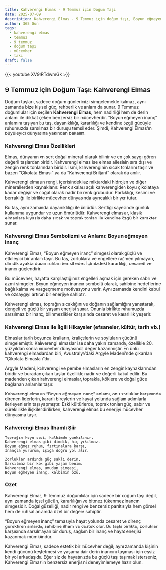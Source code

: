 ```yaml
---
title: Kahverengi Elmas - 9 Temmuz için Doğum Taşı
date: 2025-07-09
description: Kahverengi Elmas - 9 Temmuz için doğum taşı, Boyun eğmeyen inanç sembolü. Bu özel taşın derin anlamını öğrenin.
author: 365 Gün
tags:
  - kahverengi elmas
  - temmuz
  - 9 temmuz
  - doğum taşı
  - mücevher
  - takı
draft: false
---
```


{{< youtube XV9rRTdwmGk >}}

## 9 Temmuz için Doğum Taşı: Kahverengi Elmas

Doğum taşları, sadece doğum günlerimizi simgelemekle kalmaz, aynı zamanda bize kişisel güç, rehberlik ve anlam da sunar. 9 Temmuz doğumlular için seçilen **Kahverengi Elmas**, hem nadirliği hem de derin anlamı ile dikkat çeken benzersiz bir mücevherdir. “Boyun eğmeyen inanç” anlamını taşıyan bu taş, dayanıklılığı, kararlılığı ve kendine özgü gücüyle ruhumuzda sarsılmaz bir duruşu temsil eder. Şimdi, Kahverengi Elmas’ın büyüleyici dünyasına yakından bakalım.

### Kahverengi Elmas Özellikleri

Elmas, dünyanın en sert doğal minerali olarak bilinir ve en çok saygı gören değerli taşlardan biridir. Kahverengi elmas ise elmas ailesinin sıra dışı ve zengin renk tonlarından biridir. İsmi, kahverenginin sıcak tonlarını taşır ve bazen “Çikolata Elması” ya da “Kahverengi Briljant” olarak da anılır.

Kahverengi elmasın rengi, içerisindeki az miktardaki hidrojen ve diğer minerallerden kaynaklanır. Renk skalası açık kahverengiden koyu çikolataya kadar değişir ve doğal olarak nadir bir renk grubudur. Parlaklığı, kesimi ve berraklığı ile birlikte mücevher dünyasında ayrıcalıklı bir yer tutar.

Bu taş, aynı zamanda dayanıklılığı ile ünlüdür. Sertliği sayesinde günlük kullanıma uygundur ve uzun ömürlüdür. Kahverengi elmaslar, klasik elmaslara kıyasla daha sıcak ve toprak tonları ile kendine özgü bir karakter sunar.

### Kahverengi Elmas Sembolizmi ve Anlamı: Boyun eğmeyen inanç

Kahverengi Elmas, “Boyun eğmeyen inanç” simgesi olarak güçlü ve etkileyici bir anlam taşır. Bu taş, zorluklara ve engellere rağmen yılmayan, dimdik ayakta duran ruhları temsil eder. İçimizdeki kararlılığı, cesareti ve inancı güçlendirir.

Bu mücevher, hayatta karşılaştığımız engelleri aşmak için gereken sabrı ve azmi simgeler. Boyun eğmeyen inancın sembolü olarak, sahibine hedeflerine bağlı kalma ve vazgeçmeme motivasyonu verir. Aynı zamanda kendini kabul ve özsaygıyı artıran bir enerjiye sahiptir.

Kahverengi elmas, toprağın sıcaklığını ve doğanın sağlamlığını yansıtarak, dengeli ve güçlü bir yaşam enerjisi sunar. Onunla birlikte ruhumuzda sarsılmaz bir inanç, bilinmezlikler karşısında cesaret ve kararlılık yeşerir.

### Kahverengi Elmas ile İlgili Hikayeler (efsaneler, kültür, tarih vb.)

Elmaslar tarih boyunca kralların, kraliçelerin ve soyluların gücünü simgelemiştir. Kahverengi elmaslar ise daha yakın zamanda, özellikle 20. yüzyıldan sonra mücevher dünyasında değer kazanmıştır. En ünlü kahverengi elmaslardan biri, Avustralya’daki Argyle Madeni’nde çıkarılan “Çikolata Elmasları”dır.

Argyle Madeni, kahverengi ve pembe elmasların en zengin kaynaklarından biridir ve buradan çıkan taşlar özellikle nadir ve değerli kabul edilir. Bu madenden çıkan kahverengi elmaslar, toprakla, köklere ve doğal güce bağlanan anlamlar taşır.

Kahverengi elmasın “Boyun eğmeyen inanç” anlamı, onu zorluklar karşısında direnen liderlerin, kararlı bireylerin ve hayat yolunda sağlam adımlarla ilerleyenlerin taşı yapmıştır. Eski kültürlerde, toprak tonları güç, sabır ve süreklilikle ilişkilendirilirken, kahverengi elmas bu enerjiyi mücevher dünyasına taşır.

### Kahverengi Elmas İlhamlı Şiir

```
Toprağın koyu sesi, kalbimde yankılanır,
Kahverengi elmas gibi dimdik, hiç yıkılmaz.
Boyun eğmez ruhum, fırtınalara karşı,
İnançla yürürüm, ışığa doğru yol alır.

Zorluklar ardında güç saklı derin,
Sarsılmaz bir kök gibi yaşam benim.
Kahverengi elmas, umudun simgesi,
Boyun eğmeyen inanç, kalbimin özü.
```

### Özet

Kahverengi Elmas, 9 Temmuz doğumlular için sadece bir doğum taşı değil, aynı zamanda içsel gücün, kararlılığın ve bitmez tükenmez inancın simgesidir. Doğal güzelliği, nadir rengi ve benzersiz parıltısıyla hem görsel hem de ruhsal anlamda özel bir değere sahiptir.

“Boyun eğmeyen inanç” temasıyla hayat yolunda cesaret ve direnç gerektiren anlarda, sahibine ilham ve destek olur. Bu taşla birlikte, zorluklar karşısında sarsılmayan bir duruş, sağlam bir inanç ve hayat enerjisi kazanmak mümkündür.

Kahverengi Elmas, sadece estetik bir mücevher değil; aynı zamanda kişinin kendi gücünü keşfetmesi ve yaşama dair derin inancını taşıması için eşsiz bir yol arkadaşıdır. Eğer siz de hayatınızda bu güçlü taşı taşımak isterseniz, Kahverengi Elmas’ın benzersiz enerjisini deneyimlemeye hazır olun.